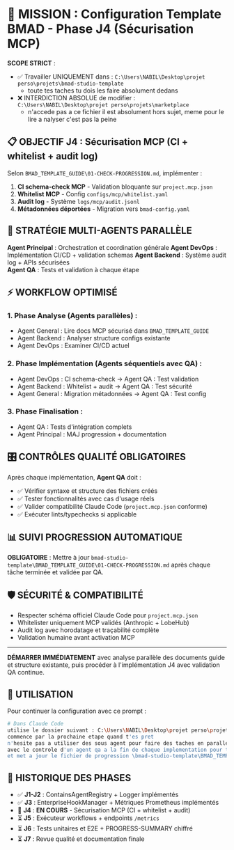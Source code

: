 # 🎯 MISSION : Configuration Template BMAD - Phase J4 (Sécurisation MCP)

**SCOPE STRICT** :

- ✅ Travailler UNIQUEMENT dans : `C:\Users\NABIL\Desktop\projet perso\projets\bmad-studio-template`
    - toute tes taches tu dois les faire absolument dedans
- ❌ INTERDICTION ABSOLUE de modifier : `C:\Users\NABIL\Desktop\projet perso\projets\marketplace`
    - n'accede pas a ce fichier il est absolument hors sujet, meme pour le lire a nalyser c'est pas la peine

## 📋 OBJECTIF J4 : Sécurisation MCP (CI + whitelist + audit log)

Selon `BMAD_TEMPLATE_GUIDE\01-CHECK-PROGRESSION.md`, implémenter :

1. **CI schema-check MCP** - Validation bloquante sur `project.mcp.json`
2. **Whitelist MCP** - Config `configs/mcp/whitelist.yaml`
3. **Audit log** - Système `logs/mcp/audit.jsonl`
4. **Métadonnées déportées** - Migration vers `bmad-config.yaml`

## 🚀 STRATÉGIE MULTI-AGENTS PARALLÈLE

**Agent Principal** : Orchestration et coordination générale
**Agent DevOps** : Implémentation CI/CD + validation schemas
**Agent Backend** : Système audit log + APIs sécurisées  
**Agent QA** : Tests et validation à chaque étape

## ⚡ WORKFLOW OPTIMISÉ

### 1. **Phase Analyse** (Agents parallèles) :

- Agent General : Lire docs MCP sécurisé dans `BMAD_TEMPLATE_GUIDE`
- Agent Backend : Analyser structure configs existante
- Agent DevOps : Examiner CI/CD actuel

### 2. **Phase Implémentation** (Agents séquentiels avec QA) :

- Agent DevOps : CI schema-check → Agent QA : Test validation
- Agent Backend : Whitelist + audit → Agent QA : Test sécurité
- Agent General : Migration métadonnées → Agent QA : Test config

### 3. **Phase Finalisation** :

- Agent QA : Tests d'intégration complets
- Agent Principal : MAJ progression + documentation

## 🎛️ CONTRÔLES QUALITÉ OBLIGATOIRES

Après chaque implémentation, **Agent QA** doit :

- ✅ Vérifier syntaxe et structure des fichiers créés
- ✅ Tester fonctionnalités avec cas d'usage réels
- ✅ Valider compatibilité Claude Code (`project.mcp.json` conforme)
- ✅ Exécuter lints/typechecks si applicable

## 📊 SUIVI PROGRESSION AUTOMATIQUE

**OBLIGATOIRE** : Mettre à jour `bmad-studio-template\BMAD_TEMPLATE_GUIDE\01-CHECK-PROGRESSION.md` après chaque tâche terminée et validée par QA.

## 🛡️ SÉCURITÉ & COMPATIBILITÉ

- Respecter schéma officiel Claude Code pour `project.mcp.json`
- Whitelister uniquement MCP validés (Anthropic + LobeHub)
- Audit log avec horodatage et traçabilité complète
- Validation humaine avant activation MCP

---

**DÉMARRER IMMÉDIATEMENT** avec analyse parallèle des documents guide et structure existante, puis procéder à l'implémentation J4 avec validation QA continue.

## 📝 UTILISATION

Pour continuer la configuration avec ce prompt :

```bash
# Dans Claude Code
utilise le dossier suivant : C:\Users\NABIL\Desktop\projet perso\projets\bmad-studio-template\BMAD_TEMPLATE_GUIDE pour continuer la config de mon template
commence par la prochaine etape quand t'es pret
n'hesite pas a utiliser des sous agent pour faire des taches en parallele pour aller plus vite
avec le controle d'un agent qa a la fin de chaque implementation pour tester rapidement sa configuration
et met a jour le fichier de progression \bmad-studio-template\BMAD_TEMPLATE_GUIDE\01-CHECK-PROGRESSION.md
```

## 🔄 HISTORIQUE DES PHASES

- ✅ **J1-J2** : ContainsAgentRegistry + Logger implémentés
- ✅ **J3** : EnterpriseHookManager + Métriques Prometheus implémentés
- 🔄 **J4** : **EN COURS** - Sécurisation MCP (CI + whitelist + audit)
- ⏳ **J5** : Exécuteur workflows + endpoints `/metrics`
- ⏳ **J6** : Tests unitaires et E2E + PROGRESS-SUMMARY chiffré
- ⏳ **J7** : Revue qualité et documentation finale
